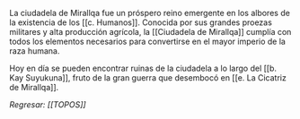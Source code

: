 La ciudadela de Mirallqa fue un próspero reino emergente en los albores de la existencia de los [[c. Humanos]]. Conocida por sus grandes proezas militares y alta producción agrícola, la [[Ciudadela de Mirallqa]] cumplía con todos los elementos necesarios para convertirse en el mayor imperio de la raza humana.

Hoy en día se pueden encontrar ruinas de la ciudadela a lo largo del [[b. Kay Suyukuna]], fruto de la gran guerra que desembocó en [[e. La Cicatriz de Mirallqa]].

*Regresar: [[TOPOS]]*